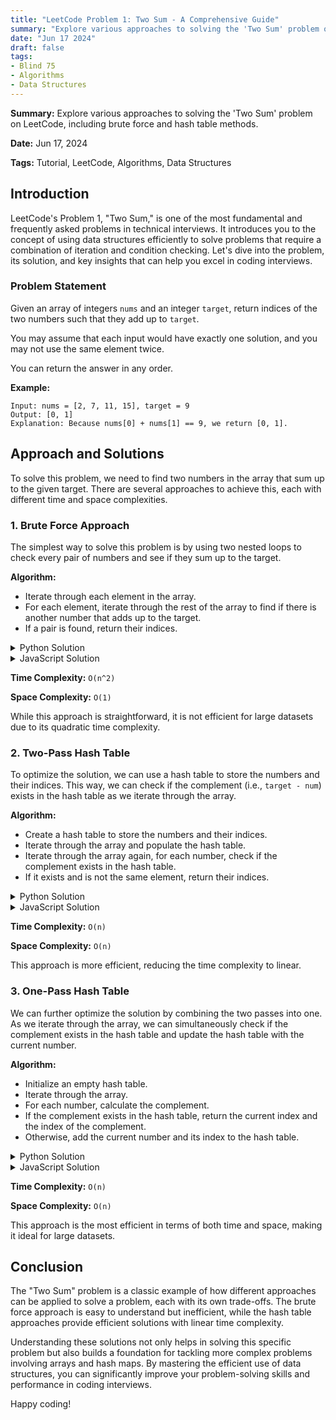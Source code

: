```yaml
---
title: "LeetCode Problem 1: Two Sum - A Comprehensive Guide"
summary: "Explore various approaches to solving the 'Two Sum' problem on LeetCode, including brute force and hash table methods."
date: "Jun 17 2024"
draft: false
tags:
- Blind 75
- Algorithms
- Data Structures
---
```


**Summary:** Explore various approaches to solving the 'Two Sum' problem on LeetCode, including brute force and hash table methods.

**Date:** Jun 17, 2024

**Tags:** Tutorial, LeetCode, Algorithms, Data Structures

## Introduction

LeetCode's Problem 1, "Two Sum," is one of the most fundamental and frequently asked problems in technical interviews. It introduces you to the concept of using data structures efficiently to solve problems that require a combination of iteration and condition checking. Let's dive into the problem, its solution, and key insights that can help you excel in coding interviews.

### Problem Statement

Given an array of integers `nums` and an integer `target`, return indices of the two numbers such that they add up to `target`.

You may assume that each input would have exactly one solution, and you may not use the same element twice.

You can return the answer in any order.

**Example:**

```vbnet
Input: nums = [2, 7, 11, 15], target = 9
Output: [0, 1]
Explanation: Because nums[0] + nums[1] == 9, we return [0, 1].
```

## Approach and Solutions

To solve this problem, we need to find two numbers in the array that sum up to the given target. There are several approaches to achieve this, each with different time and space complexities.

### 1. Brute Force Approach

The simplest way to solve this problem is by using two nested loops to check every pair of numbers and see if they sum up to the target.

**Algorithm:**

- Iterate through each element in the array.
- For each element, iterate through the rest of the array to find if there is another number that adds up to the target.
- If a pair is found, return their indices.

<details>
<summary>Python Solution</summary>
<div class="code-container">
    <pre><code class="language-python">def twoSum(nums, target):
    for i in range(len(nums)):
        for j in range(i + 1, len(nums)):
            if nums[i] + nums[j] == target:
                return [i, j]</code></pre>
    <button class="copy-button" onclick="copyCode(this)">Copy</button>
</div>
</details>

<details>
<summary>JavaScript Solution</summary>
<div class="code-container">
    <pre><code class="language-javascript">function twoSum(nums, target) {
    for (let i = 0; i < nums.length; i++) {
        for (let j = i + 1; j < nums.length; j++) {
            if (nums[i] + nums[j] === target) {
                return [i, j];
            }
        }
    }
}</code></pre>
    <button class="copy-button" onclick="copyCode(this)">Copy</button>
</div>
</details>

**Time Complexity:** `O(n^2)`

**Space Complexity:** `O(1)`

While this approach is straightforward, it is not efficient for large datasets due to its quadratic time complexity.

### 2. Two-Pass Hash Table

To optimize the solution, we can use a hash table to store the numbers and their indices. This way, we can check if the complement (i.e., `target - num`) exists in the hash table as we iterate through the array.

**Algorithm:**

- Create a hash table to store the numbers and their indices.
- Iterate through the array and populate the hash table.
- Iterate through the array again, for each number, check if the complement exists in the hash table.
- If it exists and is not the same element, return their indices.

<details>
<summary>Python Solution</summary>
<div class="code-container">
    <pre><code class="language-python">def twoSum(nums, target):
    hash_table = {}
    for i, num in enumerate(nums):
        hash_table[num] = i
    for i, num in enumerate(nums):
        complement = target - num
        if complement in hash_table and hash_table[complement] != i:
            return [i, hash_table[complement]]</code></pre>
    <button class="copy-button" onclick="copyCode(this)">Copy</button>
</div>
</details>

<details>
<summary>JavaScript Solution</summary>
<div class="code-container">
    <pre><code class="language-javascript">function twoPassHashTable(nums, target) {
    const hashTable = {};
    for (let i = 0; i < nums.length; i++) {
        hashTable[nums[i]] = i;
    }
    for (let i = 0; i < nums.length; i++) {
        const complement = target - nums[i];
        if (hashTable.hasOwnProperty(complement) && hashTable[complement] !== i) {
            return [i, hashTable[complement]];
        }
    }
}</code></pre>
    <button class="copy-button" onclick="copyCode(this)">Copy</button>
</div>
</details>

**Time Complexity:** `O(n)`

**Space Complexity:** `O(n)`

This approach is more efficient, reducing the time complexity to linear.

### 3. One-Pass Hash Table

We can further optimize the solution by combining the two passes into one. As we iterate through the array, we can simultaneously check if the complement exists in the hash table and update the hash table with the current number.

**Algorithm:**

- Initialize an empty hash table.
- Iterate through the array.
- For each number, calculate the complement.
- If the complement exists in the hash table, return the current index and the index of the complement.
- Otherwise, add the current number and its index to the hash table.

<details>
<summary>Python Solution</summary>
<div class="code-container">
    <pre><code class="language-python">def twoSum(nums, target):
    hash_table = {}
    for i, num in enumerate(nums):
        complement = target - num
        if complement in hash_table:
            return [hash_table[complement], i]
        hash_table[num] = i</code></pre>
    <button class="copy-button" onclick="copyCode(this)">Copy</button>
</div>
</details>

<details>
<summary>JavaScript Solution</summary>
<div class="code-container">
    <pre><code class="language-javascript">function onePassHashTable(nums, target) {
    const hashTable = {};
    for (let i = 0; i < nums.length; i++) {
        const complement = target - nums[i];
        if (hashTable.hasOwnProperty(complement)) {
            return [hashTable[complement], i];
        }
        hashTable[nums[i]] = i;
    }
}</code></pre>
    <button class="copy-button" onclick="copyCode(this)">Copy</button>
</div>
</details>

**Time Complexity:** `O(n)`

**Space Complexity:** `O(n)`

This approach is the most efficient in terms of both time and space, making it ideal for large datasets.

## Conclusion

The "Two Sum" problem is a classic example of how different approaches can be applied to solve a problem, each with its own trade-offs. The brute force approach is easy to understand but inefficient, while the hash table approaches provide efficient solutions with linear time complexity.

Understanding these solutions not only helps in solving this specific problem but also builds a foundation for tackling more complex problems involving arrays and hash maps. By mastering the efficient use of data structures, you can significantly improve your problem-solving skills and performance in coding interviews.

Happy coding!

<script>
function copyCode(button) {
    const code = button.previousElementSibling.innerText;
    navigator.clipboard.writeText(code).then(() => {
        button.innerText = 'Copied!';
        setTimeout(() => {
            button.innerText = 'Copy';
        }, 2000);
    }).catch(err => {
        console.error('Failed to copy: ', err);
    });
}
</script>
<style>
.code-container {
    position: relative;
    margin-bottom: 1em;
}

.copy-button {
    position: absolute;
    top: 0;
    right: 0;
    padding: 0.5em;
    background: #4CAF50;
    color: white;
    border: none;
    cursor: pointer;
    font-size: 0.8em;
    border-radius: 3px;
}

.copy-button:hover {
    background: #45a049;
}
</style>